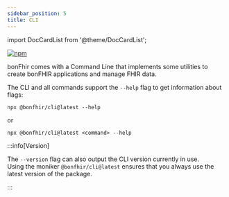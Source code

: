 ```yaml
---
sidebar_position: 5
title: CLI
---
```


import DocCardList from '@theme/DocCardList';

[![npm](https://img.shields.io/npm/v/@bonfhir/cli)](https://www.npmjs.com/package/@bonfhir/cli)

bonFhir comes with a Command Line that implements some utilities to create bonFHIR applications and manage FHIR data.

The CLI and all commands support the `--help` flag to get information about flags:

```
npx @bonfhir/cli@latest --help
```

or

```
npx @bonfhir/cli@latest <command> --help
```

:::info[Version]

The `--version` flag can also output the CLI version currently in use.  
Using the moniker `@bonfhir/cli@latest` ensures that you always use the latest version of the package.

:::

<DocCardList />
